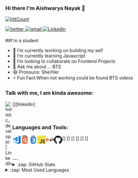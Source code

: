 ### Hi there I'm Aishwarya Nayak 👋

[![HitCount](http://hits.dwyl.com/aishnayak/aishnayak.svg)](http://hits.dwyl.com/aishnayak/aishnayak)

<a href="https://twitter.com/Aishwar48942221" target="_blank">
<img src=https://img.shields.io/badge/twitter-%2300acee.svg?&style=for-the-badge&logo=twitter&logoColor=white alt=twitter style="margin-bottom: 5px;" />
</a> 
<a href="mailto:aishnayak21@gmail.com?hl=en" target="_blank">
<img src=https://img.shields.io/badge/gmail-%23DC493C.svg?&style=for-the-badge&logo=gmail&logoColor=white alt=gmail style="margin-bottom: 5px;" />
</a>
<a href="https://www.linkedin.com/in/aishwarya-nayak-6336b3194/" target="_blank">
<img src=https://img.shields.io/badge/linkedin-%231E77B5.svg?&style=for-the-badge&logo=linkedin&logoColor=white alt=Linkedin style="margin-bottom: 5px;" />
</a>

##I'm a student 
- 🔭 I’m currently working on buliding my self
- 🌱 I’m currently learning Javascript
- 👯 I’m looking to collaborate on Frontend Projects
- 💬 Ask me about ... BTS
- 😄 Pronouns: She/Her
- ⚡ Fun Fact:When not working could be found BTS videos


### Talk with me, I am kinda awesome:
[<img align="left" alt="holisitc_developer | LinkedIn" width="22px" src="https://cdn.jsdelivr.net/npm/simple-icons@v3/icons/linkedin.svg" />][linkedin]

<br />

### Languages and Tools:

[<img align="left" alt="Visual Studio Code" width="26px" src="https://raw.githubusercontent.com/github/explore/80688e429a7d4ef2fca1e82350fe8e3517d3494d/topics/visual-studio-code/visual-studio-code.png" />]
[<img align="left" alt="HTML5" width="26px" src="https://raw.githubusercontent.com/github/explore/80688e429a7d4ef2fca1e82350fe8e3517d3494d/topics/html/html.png" />]
[<img align="left" alt="CSS3" width="26px" src="https://raw.githubusercontent.com/github/explore/80688e429a7d4ef2fca1e82350fe8e3517d3494d/topics/css/css.png" />]
[<img align="left" alt="JavaScript" width="26px" src="https://raw.githubusercontent.com/github/explore/80688e429a7d4ef2fca1e82350fe8e3517d3494d/topics/javascript/javascript.png" />]
[<img align="left" alt="Git" width="26px" src="https://raw.githubusercontent.com/github/explore/80688e429a7d4ef2fca1e82350fe8e3517d3494d/topics/git/git.png" />]
[<img align="left" alt="GitHub" width="26px" src="https://raw.githubusercontent.com/github/explore/78df643247d429f6cc873026c0622819ad797942/topics/github/github.png" />]


<br />
<br />
---

<details>
  <summary>:zap: GitHub Stats</summary>

  <img align="left" alt="Aishwarya's GitHub Stats" src="https://github-readme-stats.vercel.app/api?username=aishnayak&show_icons=true&hide_border=true" />

</details>

<details>
  <summary>:zap: Most Used Languages</summary>

<img align="left" alt="Aishwarya's GitHub Top Languages" src="https://github-readme-stats.vercel.app/api/top-langs/?username=aishnayak" />

</details>
